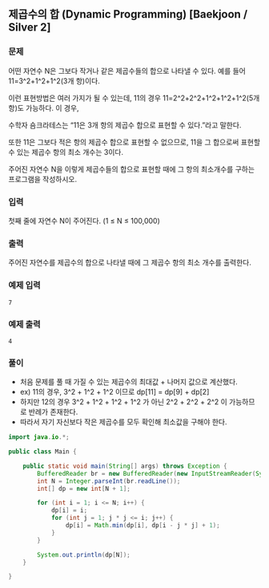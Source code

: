 ## 제곱수의 합 (Dynamic Programming) [Baekjoon / Silver 2]

### 문제

어떤 자연수 N은 그보다 작거나 같은 제곱수들의 합으로 나타낼 수 있다. 예를 들어 11=3^2+1^2+1^2(3개 항)이다. 

이런 표현방법은 여러 가지가 될 수 있는데, 11의 경우 11=2^2+2^2+1^2+1^2+1^2(5개 항)도 가능하다. 이 경우, 

수학자 숌크라테스는 “11은 3개 항의 제곱수 합으로 표현할 수 있다.”라고 말한다. 

또한 11은 그보다 적은 항의 제곱수 합으로 표현할 수 없으므로, 11을 그 합으로써 표현할 수 있는 제곱수 항의 최소 개수는 3이다.

주어진 자연수 N을 이렇게 제곱수들의 합으로 표현할 때에 그 항의 최소개수를 구하는 프로그램을 작성하시오.

### 입력

첫째 줄에 자연수 N이 주어진다. (1 ≤ N ≤ 100,000)

### 출력

주어진 자연수를 제곱수의 합으로 나타낼 때에 그 제곱수 항의 최소 개수를 출력한다.

### 예제 입력


```
7
```

### 예제 출력

```
4
```

### 풀이

- 처음 문제를 풀 때 가질 수 있는 제곱수의 최대값 + 나머지 값으로 계산했다.
- ex) 11의 경우, 3^2 + 1^2 + 1^2 이므로 dp[11] = dp[9] + dp[2]
- 하지만 12의 경우 3^2 + 1^2 + 1^2 + 1^2 가 아닌 2^2 + 2^2 + 2^2 이 가능하므로 반례가 존재한다.
- 따라서 자기 자신보다 작은 제곱수를 모두 확인해 최소값을 구해야 한다.

```java
import java.io.*;

public class Main {

    public static void main(String[] args) throws Exception {
        BufferedReader br = new BufferedReader(new InputStreamReader(System.in));
        int N = Integer.parseInt(br.readLine());
        int[] dp = new int[N + 1];

        for (int i = 1; i <= N; i++) {
            dp[i] = i;
            for (int j = 1; j * j <= i; j++) {
                dp[i] = Math.min(dp[i], dp[i - j * j] + 1);
            }
        }

        System.out.println(dp[N]);
    }

}
```